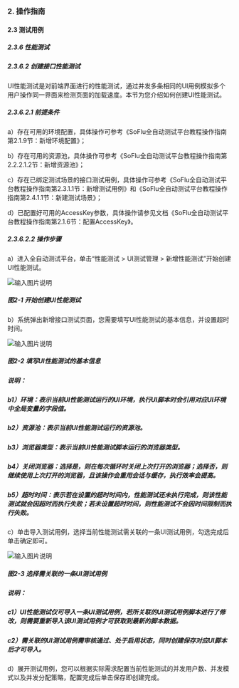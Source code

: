 ### 2. 操作指南

#### 2.3 测试用例

##### 2.3.6 性能测试

##### 2.3.6.2 创建接口性能测试

UI性能测试是对前端界面进行的性能测试，通过并发多条相同的UI用例模拟多个用户操作同一界面来检测页面的加载速度。本节为您介绍如何创建UI性能测试。

##### 2.3.6.2.1 前提条件

a）存在可用的环境配置，具体操作可参考《SoFlu全自动测试平台教程操作指南第2.1.9节：新增环境配置》；

b）存在可用的资源池，具体操作可参考《SoFlu全自动测试平台教程操作指南第2.2.2.1.2节：新增资源池》；

c）存在已绑定测试场景的接口测试用例，具体操作可参考《SoFlu全自动测试平台教程操作指南第2.3.1.1节：新增测试用例》和《SoFlu全自动测试平台教程操作指南第2.4.1.1节：新建测试场景》；

d）已配置好可用的AccessKey参数，具体操作请参见文档《SoFlu全自动测试平台教程操作指南第2.1.6节：配置AccessKey》。

##### 2.3.6.2.2 操作步骤

a）进入全自动测试平台，单击“性能测试 > UI测试管理 > 新增性能测试”开始创建UI性能测试。

![输入图片说明](../../../images/SoFlu%E5%85%A8%E8%87%AA%E5%8A%A8%E6%B5%8B%E8%AF%95%E5%B9%B3%E5%8F%B0%E6%95%99%E7%A8%8B/2.%20%E6%93%8D%E4%BD%9C%E6%8C%87%E5%8D%97/6.%20%E6%80%A7%E8%83%BD%E6%B5%8B%E8%AF%95/2-1.png)

##### 图2-1 开始创建UI性能测试

b）系统弹出新增接口测试页面，您需要填写UI性能测试的基本信息，并设置超时时间。

![输入图片说明](../../../images/SoFlu%E5%85%A8%E8%87%AA%E5%8A%A8%E6%B5%8B%E8%AF%95%E5%B9%B3%E5%8F%B0%E6%95%99%E7%A8%8B/2.%20%E6%93%8D%E4%BD%9C%E6%8C%87%E5%8D%97/6.%20%E6%80%A7%E8%83%BD%E6%B5%8B%E8%AF%95/2-2.png)

##### 图2-2 填写UI性能测试的基本信息

##### 说明：

##### b1）环境：表示当前UI性能测试运行的UI环境，执行UI脚本时会引用对应UI环境中全局变量的字段值。

##### b2）资源池：表示当前UI性能测试运行的资源池。

##### b3）浏览器类型：表示当前UI性能测试脚本运行的浏览器类型。

##### b4）关闭浏览器：选择是，则在每次循环时关闭上次打开的浏览器；选择否，则继续使用上次打开的浏览器，且该操作会重用会话与缓存，执行效率会提高。

##### b5）超时时间：表示若在设置的超时时间内，性能测试还未执行完成，则该性能测试就会因超时而执行失败；若未设置超时时间，则性能测试不会因时间限制而执行失败。

c）单击导入测试用例，选择当前性能测试需关联的一条UI测试用例，勾选完成后单击确定即可。

![输入图片说明](../../../images/SoFlu%E5%85%A8%E8%87%AA%E5%8A%A8%E6%B5%8B%E8%AF%95%E5%B9%B3%E5%8F%B0%E6%95%99%E7%A8%8B/2.%20%E6%93%8D%E4%BD%9C%E6%8C%87%E5%8D%97/6.%20%E6%80%A7%E8%83%BD%E6%B5%8B%E8%AF%95/2-3.png)

##### 图2-3 选择需关联的一条UI测试用例

##### 说明：

##### c1）UI性能测试仅可导入一条UI测试用例，若所关联的UI测试用例脚本进行了修改，则需要重新导入该UI测试用例才可获取到最新的脚本数据。

##### c2）需关联的UI测试用例需审核通过、处于启用状态，同时创建保存对应UI脚本后才可导入。

d）展开测试用例，您可以根据实际需求配置当前性能测试的并发用户数、并发模式以及并发分配策略，配置完成后单击保存即创建完成。
